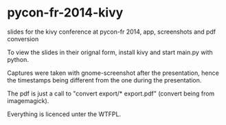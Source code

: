 pycon-fr-2014-kivy
==================

slides for the kivy conference at pycon-fr 2014, app, screenshots and pdf conversion

To view the slides in their orignal form, install kivy and start main.py with python.

Captures were taken with gnome-screenshot after the presentation, hence the timestamps being different from the one during the presentation.

The pdf is just a call to "convert export/* export.pdf" (convert being from imagemagick).

Everything is licenced unter the WTFPL.
